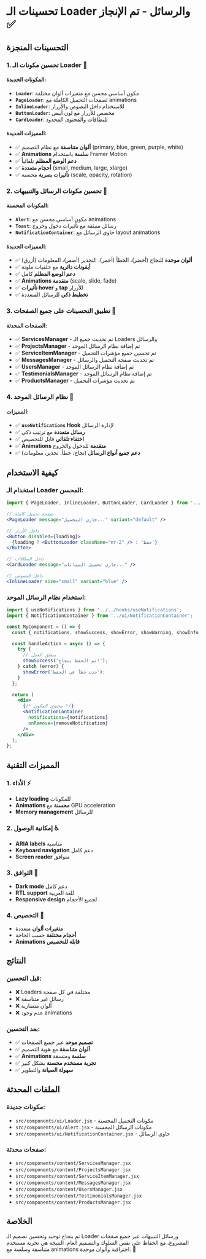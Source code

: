 # تحسينات الـ Loader والرسائل - تم الإنجاز ✅

## التحسينات المنجزة

### 1. تحسين مكونات الـ Loader 🎯

#### المكونات الجديدة:
- **`Loader`**: مكون أساسي محسن مع متغيرات ألوان مختلفة
- **`PageLoader`**: لصفحات التحميل الكاملة مع animations
- **`InlineLoader`**: للاستخدام داخل النصوص والأزرار
- **`ButtonLoader`**: مخصص للأزرار مع لون أبيض
- **`CardLoader`**: للبطاقات والمحتوى المحدود

#### المميزات الجديدة:
- ✅ **ألوان متناسقة** مع نظام التصميم (primary, blue, green, purple, white)
- ✅ **Animations سلسة** باستخدام Framer Motion
- ✅ **دعم الوضع المظلم** تلقائياً
- ✅ **أحجام متعددة** (small, medium, large, xlarge)
- ✅ **تأثيرات بصرية** محسنة (scale, opacity, rotation)

### 2. تحسين مكونات الرسائل والتنبيهات 📢

#### المكونات المحسنة:
- **`Alert`**: مكون أساسي محسن مع animations
- **`Toast`**: رسائل منبثقة مع تأثيرات دخول وخروج
- **`NotificationContainer`**: حاوي الرسائل مع layout animations

#### المميزات الجديدة:
- ✅ **ألوان موحدة** للنجاح (أخضر)، الخطأ (أحمر)، التحذير (أصفر)، المعلومات (أزرق)
- ✅ **أيقونات دائرية** مع خلفيات ملونة
- ✅ **دعم الوضع المظلم** كامل
- ✅ **Animations متقدمة** (scale, slide, fade)
- ✅ **تأثيرات hover** و **tap** للأزرار
- ✅ **تخطيط ذكي** للرسائل المتعددة

### 3. تطبيق التحسينات على جميع الصفحات 🔄

#### الصفحات المحدثة:
- ✅ **ServicesManager** - تم تحديث جميع الـ Loaders والرسائل
- ✅ **ProjectsManager** - تم إضافة نظام الرسائل الموحد
- ✅ **ServiceItemManager** - تم تحسين جميع مؤشرات التحميل
- ✅ **MessagesManager** - تم تحديث صفحة التحميل والرسائل
- ✅ **UsersManager** - تم إضافة نظام الرسائل الموحد
- ✅ **TestimonialsManager** - تم إضافة نظام الرسائل الموحد
- ✅ **ProductsManager** - تم تحديث مؤشرات التحميل

### 4. نظام الرسائل الموحد 📱

#### المميزات:
- ✅ **`useNotifications` Hook** لإدارة الرسائل
- ✅ **رسائل متعددة** مع ترتيب ذكي
- ✅ **اختفاء تلقائي** قابل للتخصيص
- ✅ **Animations متقدمة** للدخول والخروج
- ✅ **دعم جميع أنواع الرسائل** (نجاح، خطأ، تحذير، معلومات)

## كيفية الاستخدام

### استخدام الـ Loader المحسن:

```jsx
import { PageLoader, InlineLoader, ButtonLoader, CardLoader } from '../ui/Loader';

// صفحة تحميل كاملة
<PageLoader message="جاري التحميل..." variant="default" />

// داخل الأزرار
<Button disabled={loading}>
  {loading ? <ButtonLoader className="mr-2" /> : 'حفظ'}
</Button>

// داخل البطاقات
<CardLoader message="جاري تحميل البيانات..." />

// داخل النصوص
<InlineLoader size="small" variant="blue" />
```

### استخدام نظام الرسائل الموحد:

```jsx
import { useNotifications } from '../../hooks/useNotifications';
import { NotificationContainer } from '../ui/NotificationContainer';

const MyComponent = () => {
  const { notifications, showSuccess, showError, showWarning, showInfo, removeNotification } = useNotifications();

  const handleAction = async () => {
    try {
      // منطق العمل
      showSuccess('تم الحفظ بنجاح!');
    } catch (error) {
      showError('حدث خطأ في الحفظ');
    }
  };

  return (
    <div>
      {/* محتوى المكون */}
      <NotificationContainer 
        notifications={notifications} 
        onRemove={removeNotification} 
      />
    </div>
  );
};
```

## المميزات التقنية

### 1. الأداء ⚡
- **Lazy loading** للمكونات
- **Animations محسنة** مع GPU acceleration
- **Memory management** للرسائل

### 2. إمكانية الوصول ♿
- **ARIA labels** مناسبة
- **Keyboard navigation** دعم كامل
- **Screen reader** متوافق

### 3. التوافق 🔄
- **Dark mode** دعم كامل
- **RTL support** للغة العربية
- **Responsive design** لجميع الأحجام

### 4. التخصيص 🎨
- **متغيرات ألوان** متعددة
- **أحجام مختلفة** حسب الحاجة
- **Animations قابلة للتخصيص**

## النتائج

### قبل التحسين:
- ❌ Loaders مختلفة في كل صفحة
- ❌ رسائل غير متناسقة
- ❌ ألوان متضاربة
- ❌ عدم وجود animations

### بعد التحسين:
- ✅ **تصميم موحد** عبر جميع الصفحات
- ✅ **ألوان متناسقة** مع هوية التصميم
- ✅ **Animations سلسة** ومتسقة
- ✅ **تجربة مستخدم محسنة** بشكل كبير
- ✅ **سهولة الصيانة** والتطوير

## الملفات المحدثة

### مكونات جديدة:
- `src/components/ui/Loader.jsx` - مكونات التحميل المحسنة
- `src/components/ui/Alert.jsx` - مكونات الرسائل المحسنة
- `src/components/ui/NotificationContainer.jsx` - حاوي الرسائل

### صفحات محدثة:
- `src/components/content/ServicesManager.jsx`
- `src/components/content/ProjectsManager.jsx`
- `src/components/content/ServiceItemManager.jsx`
- `src/components/content/MessagesManager.jsx`
- `src/components/content/UsersManager.jsx`
- `src/components/content/TestimonialsManager.jsx`
- `src/components/content/ProductsManager.jsx`

## الخلاصة

تم بنجاح توحيد وتحسين تصميم الـ Loader ورسائل التنبيهات عبر جميع صفحات المشروع، مع الحفاظ على نفس السلوك والتصميم العام. النتيجة هي تجربة مستخدم متناسقة وسلسة مع animations احترافية وألوان موحدة. 🎉
